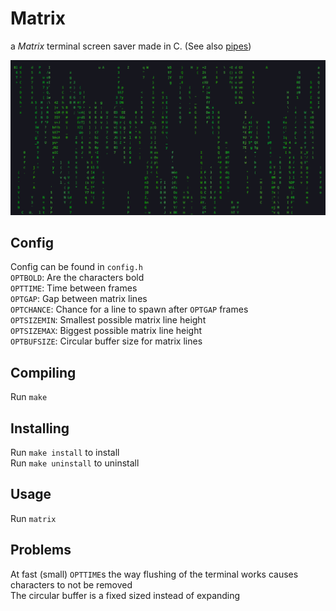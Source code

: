# Matrix

a *Matrix* terminal screen saver made in C. (See also [pipes](https://github.com/ibra-kdbra/Cpp_Projects/tree/main/Pipes_ScreenSaver))

<img src="screenshots/matrix.png" width="800">

## Config

Config can be found in `config.h`  
`OPTBOLD`: Are the characters bold  
`OPTTIME`: Time between frames  
`OPTGAP`: Gap between matrix lines  
`OPTCHANCE`: Chance for a line to spawn after `OPTGAP` frames  
`OPTSIZEMIN`: Smallest possible matrix line height  
`OPTSIZEMAX`: Biggest possible matrix line height  
`OPTBUFSIZE`: Circular buffer size for matrix lines  

## Compiling

Run `make`

## Installing

Run `make install` to install  
Run `make uninstall` to uninstall

## Usage

Run `matrix`

## Problems

At fast (small) `OPTTIME`s the way flushing of the terminal works causes characters to not be removed  
The circular buffer is a fixed sized instead of expanding  
